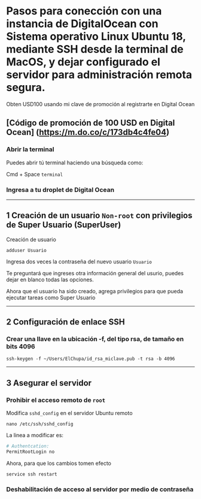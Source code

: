 # Pasos para conección con una instancia de DigitalOcean con Sistema operativo Linux Ubuntu 18, mediante SSH desde la terminal de MacOS, y dejar configurado el servidor para administración remota segura.

Obten USD100 usando mi clave de promoción al registrarte en Digital Ocean
## [Código de promoción de 100 USD en Digital Ocean] (https://m.do.co/c/173db4c4fe04)

### Abrir la terminal

Puedes abrir tú terminal haciendo una búsqueda como:

Cmd + Space `terminal`

### Ingresa a tu droplet de Digital Ocean 



---
## 1 Creación de un usuario `Non-root` con privilegios de Super Usuario (SuperUser)
Creación de usuario

`adduser Usuario`

Ingresa dos veces la contraseña del nuevo usuario `Usuario`

Te preguntará que ingreses otra información general del usurio, puedes dejar en blanco todas las opciones.

Ahora que el usuario ha sido creado, agrega privilegios para que pueda ejecutar tareas como Super Usuario





---
## 2 Configuración de enlace SSH

### Crear una llave en la ubicación -f, del tipo rsa, de tamaño en bits 4096
`ssh-keygen -f ~/Users/ElChupa/id_rsa_miclave.pub -t rsa -b 4096`

---
## 3 Asegurar el servidor

### Prohibir el acceso remoto de `root`

Modifica `sshd_config` en el servidor Ubuntu remoto

`nano /etc/ssh/sshd_config` 

La linea a modificar es:

```bash
# Authentcation:
PermitRootLogin no
```
Ahora, para que los cambios tomen efecto

`service ssh restart`


### Deshabilitación de acceso al servidor por medio de contraseña
